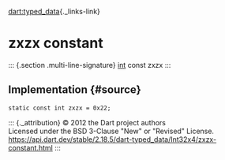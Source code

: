 [dart:typed\_data](../../dart-typed_data/dart-typed_data-library){._links-link}

zxzx constant
=============

::: {.section .multi-line-signature}
[int](../../dart-core/int-class) const zxzx
:::

Implementation {#source}
--------------

``` {.language-dart data-language="dart"}
static const int zxzx = 0x22;
```

::: {._attribution}
© 2012 the Dart project authors\
Licensed under the BSD 3-Clause \"New\" or \"Revised\" License.\
<https://api.dart.dev/stable/2.18.5/dart-typed_data/Int32x4/zxzx-constant.html>
:::
